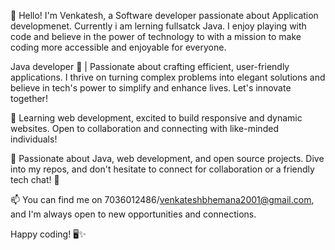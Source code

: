 👋 Hello! I'm Venkatesh, a Software developer passionate about Application developmenet. Currently i am lerning fullsatck Java. I enjoy playing with code and believe in the power of technology to with a mission to make coding more accessible and enjoyable for everyone.

Java developer 🚀 | Passionate about crafting efficient, user-friendly applications. I thrive on turning complex problems into elegant solutions and believe in tech's power to simplify and enhance lives. Let's innovate together!

🌱 Learning web development, excited to build responsive and dynamic websites. Open to collaboration and connecting with like-minded individuals!

💬 Passionate about Java, web development, and open source projects. Dive into my repos, and don't hesitate to connect for collaboration or a friendly tech chat! 🚀

📫 You can find me on 7036012486/venkateshbhemana2001@gmail.com, and I'm always open to new opportunities and connections.

Happy coding! 🖥️✨


<!---
venkateshbhemana2001/venkateshbhemana2001 is a ✨ special ✨ repository because its `README.md` (this file) appears on your GitHub profile.
You can click the Preview link to take a look at your changes.
--->
